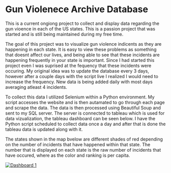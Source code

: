 # Gun Violenece Archive Database

This is a current ongiong project to collect and display data regarding the gun vioence in each of the US states. This is a passion project that was started and is still being maintained during my free time.

The goal of this project was to visualize gun violence indicents as they are happening in each state. It is easy to view these problems as something that doesnt affect our lives, and being able to see that these incidents are happening frequently in your state is important. Since I had started this project even I was suprised at the fequency that these incidents were occuring. My original idea was to update the database every 3 days, however after a couple days with the script live I realized I would need to increase the frequency. New data is being added daily with most days averaging atleast 4 incidents.

To collect this data I utilized Selenium within a Python environment. My script accesses the website and is then autamated to go through each page and scrape the data. The data is then processed using Beautiful Soup and sent to my SQL server. The server is connected to tableau which is used for data vizualization, the tableau dashboard can be seen below. I have the Python script scheduled to collect data once a day and after that is done the tableau data is updated along with it.

The states shown in the map bvelow are different shades of red depending on the number of incidents that have happened within that state. The number that is displayed on each state is the raw number of  incidents that have occured, where as the color and ranking is per capita.


<div class='tableauPlaceholder' id='viz1660588564941' style='position: relative'><noscript><a href='#'><img alt='Dashboard 1 ' src='https:&#47;&#47;public.tableau.com&#47;static&#47;images&#47;Gu&#47;GunViolenceArchiveDataset&#47;Dashboard1&#47;1_rss.png' style='border: none' /></a></noscript><object class='tableauViz'  style='display:none;'><param name='host_url' value='https%3A%2F%2Fpublic.tableau.com%2F' /> <param name='embed_code_version' value='3' /> <param name='site_root' value='' /><param name='name' value='GunViolenceArchiveDataset&#47;Dashboard1' /><param name='tabs' value='no' /><param name='toolbar' value='yes' /><param name='static_image' value='https:&#47;&#47;public.tableau.com&#47;static&#47;images&#47;Gu&#47;GunViolenceArchiveDataset&#47;Dashboard1&#47;1.png' /> <param name='animate_transition' value='yes' /><param name='display_static_image' value='yes' /><param name='display_spinner' value='yes' /><param name='display_overlay' value='yes' /><param name='display_count' value='yes' /><param name='language' value='en-US' /><param name='filter' value='publish=yes' /></object></div>                <script type='text/javascript'>                    var divElement = document.getElementById('viz1660588564941');                    var vizElement = divElement.getElementsByTagName('object')[0];                    if ( divElement.offsetWidth > 800 ) { vizElement.style.width='1000px';vizElement.style.height='827px';} else if ( divElement.offsetWidth > 500 ) { vizElement.style.width='1000px';vizElement.style.height='827px';} else { vizElement.style.width='100%';vizElement.style.height='727px';}                     var scriptElement = document.createElement('script');                    scriptElement.src = 'https://public.tableau.com/javascripts/api/viz_v1.js';                    vizElement.parentNode.insertBefore(scriptElement, vizElement);                </script>

